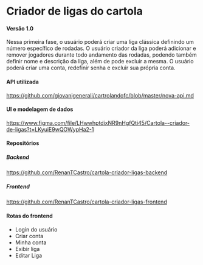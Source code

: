 # Criador de ligas do cartola

#### Versão 1.0 

Nessa primeira fase, o usuário poderá criar uma liga clássica definindo um número específico de rodadas. O usuário criador da liga poderá adicionar e remover jogadores durante todo andamento das rodadas, podendo também definir nome e descrição da liga, além de pode excluir a mesma. O usuário poderá criar uma conta, redefinir senha e excluir sua própria conta.

#### API utilizada

https://github.com/giovanigenerali/cartrolandofc/blob/master/nova-api.md

#### UI e modelagem de dados

https://www.figma.com/file/LHwwhptdixNR9nHgfQti45/Cartola--criador-de-ligas?t=LKyuiE9wQOWypHa2-1

#### Repositórios

##### Backend
https://github.com/RenanTCastro/cartola-criador-ligas-backend
##### Frontend
https://github.com/RenanTCastro/cartola-criador-ligas-frontend

#### Rotas do frontend

* Login do usuário
* Criar conta
* Minha conta
* Exibir liga
* Editar Liga
